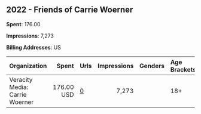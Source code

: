 ## 2022 - Friends of Carrie Woerner 
**Spent**: 176.00

**Impressions**: 7,273

**Billing Addresses**: US

|Organization|Spent|Urls|Impressions|Genders|Age Brackets|Country Codes|
|:---|---:|:---|---:|:---|:---|:---|
|Veracity Media: Carrie Woerner|176.00 USD|[0](https://www.snap.com/political-ads/asset/1e97c7d602d65339ceb424042b721f255530a34df9628fd9e30c1226656ec20f?mediaType=png)|7,273||18+|united states|
